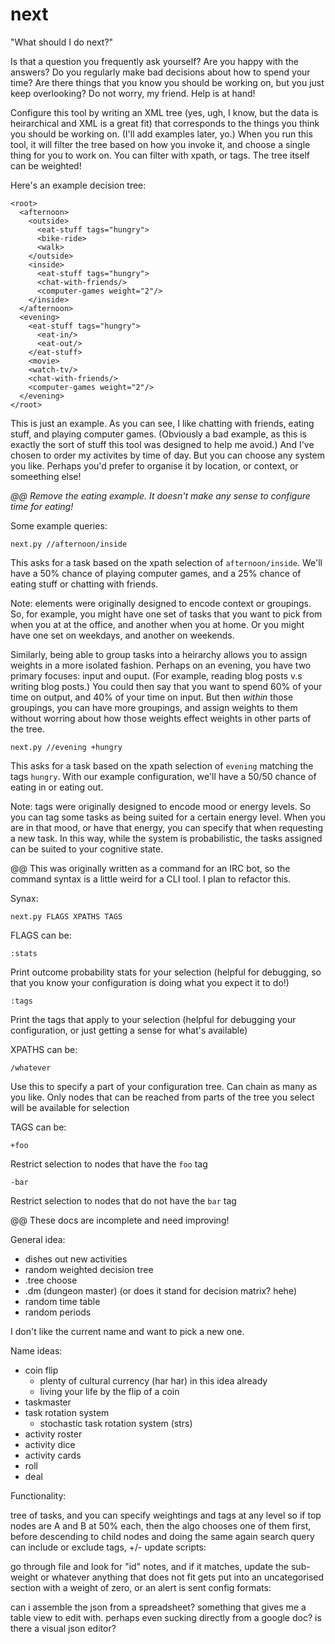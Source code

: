 next
====

"What should I do next?"

Is that a question you frequently ask yourself? Are you happy with the answers? Do you regularly make bad decisions about how to spend your time? Are there things that you know you should be working on, but you just keep overlooking? Do not worry, my friend. Help is at hand!

Configure this tool by writing an XML tree (yes, ugh, I know, but the data is heirarchical and XML is a great fit) that corresponds to the things you think you should be working on. (I'll add examples later, yo.) When you run this tool, it will filter the tree based on how you invoke it, and choose a single thing for you to work on. You can filter with xpath, or tags. The tree itself can be weighted!

Here's an example decision tree:

```
<root>
  <afternoon>
    <outside>
      <eat-stuff tags="hungry">
      <bike-ride>
      <walk>
    </outside>
    <inside>
      <eat-stuff tags="hungry">
      <chat-with-friends/>
      <computer-games weight="2"/>
    </inside>
  </afternoon>
  <evening>
    <eat-stuff tags="hungry">
      <eat-in/>
      <eat-out/>
    </eat-stuff>
    <movie>
    <watch-tv/>
    <chat-with-friends/>
    <computer-games weight="2"/>    
  </evening>
</root>
```

This is just an example. As you can see, I like chatting with friends, eating stuff, and playing computer games. (Obviously a bad example, as this is exactly the sort of stuff this tool was designed to help me avoid.) And I've chosen to order my activites by time of day. But you can choose any system you like. Perhaps you'd prefer to organise it by location, or context, or someething else!

_@@ Remove the eating example. It doesn't make any sense to configure time for eating!_

Some example queries:

```
next.py //afternoon/inside
```

This asks for a task based on the xpath selection of `afternoon/inside`. We'll have a 50% chance of playing computer games, and a 25% chance of eating stuff or chatting with friends.

Note: elements were originally designed to encode context or groupings. So, for example, you might have one set of tasks that you want to pick from when you at at the office, and another when you at home. Or you might have one set on weekdays, and another on weekends.

Similarly, being able to group tasks into a heirarchy allows you to assign weights in a more isolated fashion. Perhaps on an evening, you have two primary focuses: input and ouput. (For example, reading blog posts v.s writing blog posts.) You could then say that you want to spend 60% of your time on output, and 40% of your time on input. But then _within_ those groupings, you can have more groupings, and assign weights to them without worring about how those weights effect weights in other parts of the tree.


```
next.py //evening +hungry
```

This asks for a task based on the xpath selection of `evening` matching the tags `hungry`. With our example configuration, we'll have a 50/50 chance of eating in or eating out.

Note: tags were originally designed to encode mood or energy levels. So you can tag some tasks as being suited for a certain energy level. When you are in that mood, or have that energy, you can specify that when requesting a new task. In this way, while the system is probabilistic, the tasks assigned can be suited to your cognitive state.

@@ This was originally written as a command for an IRC bot, so the command syntax is a little weird for a CLI tool. I plan to refactor this.

Synax:

```
next.py FLAGS XPATHS TAGS
```

FLAGS can be:

```
:stats
```

Print outcome probability stats for your selection (helpful for debugging, so that you know your configuration is doing what you expect it to do!)

```
:tags
```

Print the tags that apply to your selection (helpful for debugging your configuration, or just getting a sense for what's available)

XPATHS can be:


```
/whatever
```

Use this to specify a part of your configuration tree. Can chain as many as you like. Only nodes that can be reached from parts of the tree you select will be available for selection

TAGS can be:

```
+foo
```

Restrict selection to nodes that have the `foo` tag

```
-bar
```

Restrict selection to nodes that do not have the `bar` tag

@@ These docs are incomplete and need improving!

General idea:

- dishes out new activities
- random weighted decision tree
- .tree choose
- .dm (dungeon master) (or does it stand for decision matrix? hehe)
- random time table
- random periods

I don't like the current name and want to pick a new one.

Name ideas:

- coin flip
  - plenty of cultural currency (har har) in this idea already
  - living your life by the flip of a coin
- taskmaster
- task rotation system
  - stochastic task rotation system (strs)
- activity roster
- activity dice
- activity cards
- roll
- deal

Functionality:

tree of tasks, and you can specify weightings and tags at any level
so if top nodes are A and B at 50% each, then the algo chooses one of them first, before descending to child nodes and doing the same again
search query can include or exclude tags, +/-
update scripts:

go through file and look for "id" notes, and if it matches, update the sub-weight or whatever
anything that does not fit gets put into an uncategorised section with a weight of zero, or an alert is sent
config formats:

can i assemble the json from a spreadsheet? something that gives me a table view to edit with. perhaps even sucking directly from a google doc?
is there a visual json editor?
